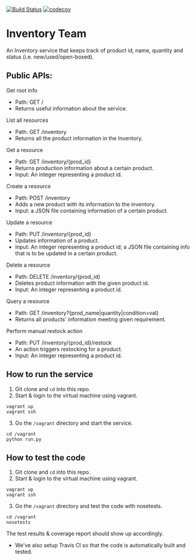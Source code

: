 [![Build Status](https://travis-ci.org/NYUDevOpsInventory/inventory.svg?branch=master)](https://travis-ci.org/NYUDevOpsInventory/inventory)
[![codecov](https://codecov.io/gh/NYUDevOpsInventory/inventory/branch/master/graph/badge.svg)](https://codecov.io/gh/NYUDevOpsInventory/inventory)

# Inventory Team

An Inventory service that keeps track of product id, name, quantity and status (i.e. new/used/open-boxed).

Public APIs:
------

Get root info
- Path: GET /
- Returns useful information about the service.

List all resources
- Path: GET /inventory
- Returns all the product information in the Inventory.

Get a resource
- Path: GET /inventory/{prod_id}
- Returns production information about a certain product.
- Input: An integer representing a product id.

Create a resource
- Path: POST /inventory
- Adds a new product with its information to the inventory.
- Input: a JSON file containing information of a certain product.

Update a resource
- Path: PUT /inventory/{prod_id}
- Updates information of a product.
- Input: An integer representing a product id; a JSON file containing info that is to be updated in a certain product.

Delete a resource
- Path: DELETE /inventory/{prod_id}
- Deletes product information with the given product id.
- Input: An integer representing a product id.

Query a resource
- Path: GET /inventory?{prod_name|quantity|condition=val}
- Returns all products' information meeting given requirement.

Perform manual restock action
- Path: PUT /inventory/{prod_id}/restock
- An action triggers restocking for a product.
- Input: An integer representing a product id.

How to run the service
------
1. Git clone and `cd` into this repo.
2. Start & login to the virtual machine using vagrant.
  ```
  vagrant up 
  vagrant ssh
  ```
3. Go the `/vagrant` directory and start the service.
  ```
  cd /vagrant
  python run.py
  ```

How to test the code
------
1. Git clone and `cd` into this repo.
2. Start & login to the virtual machine using vagrant.
  ```
  vagrant up 
  vagrant ssh
  ```
3. Go the `/vagrant` directory and test the code with nosetests.
  ```
  cd /vagrant
  nosetests
  ```
  The test results & coverage report should show up accordingly.
* We've also setup Travis CI so that the code is automatically built and tested.
